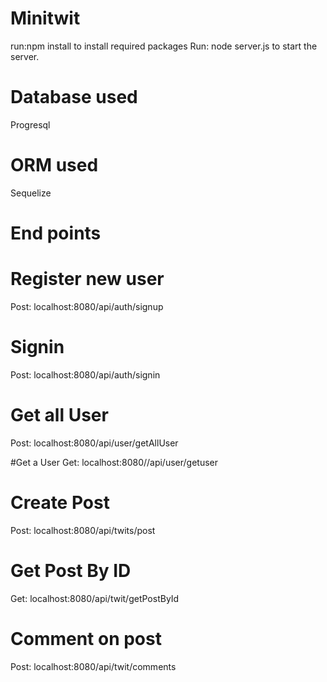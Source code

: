 # Minitwit

run:npm install to install required packages
Run: node server.js to start the server.

# Database used
Progresql

# ORM used
Sequelize

# End points
# Register new user
Post: localhost:8080/api/auth/signup
# Signin
Post: localhost:8080/api/auth/signin

# Get all User
Post: localhost:8080/api/user/getAllUser

#Get a User
Get: localhost:8080//api/user/getuser

# Create Post
Post: localhost:8080/api/twits/post

# Get Post By ID
Get: localhost:8080/api/twit/getPostById

# Comment on post
Post: localhost:8080/api/twit/comments
